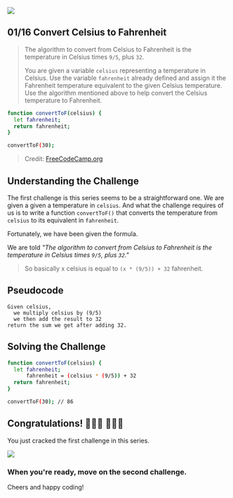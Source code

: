 ![](https://img.shields.io/badge/Coding-Challenges-darkgreen)

## 01/16 Convert Celsius to Fahrenheit

>The algorithm to convert from Celsius to Fahrenheit is the temperature in Celsius times `9/5`, plus `32`.
>
> You are given a variable `celsius` representing a temperature in Celsius. 
Use the variable `fahrenheit` already defined and assign it the Fahrenheit 
temperature equivalent to the given Celsius temperature. Use the algorithm 
mentioned above to help convert the Celsius temperature to Fahrenheit.

```bash
function convertToF(celsius) {
  let fahrenheit;
  return fahrenheit;
}

convertToF(30);
```
> Credit: [FreeCodeCamp.org](https://www.freecodecamp.org/learn/javascript-algorithms-and-data-structures/basic-algorithm-scripting/convert-celsius-to-fahrenheit)


## Understanding the Challenge
The first challenge is this series seems to be a straightforward one. 
We are given a given a temperature in `celsius`. And what the challenge 
requires of us is to write a function `convertToF()` that converts the 
temperature from `celsius` to its equivalent in `fahrenheit`.

Fortunately, we have been given the formula. 

We are told _"The algorithm to convert from Celsius to Fahrenheit is the temperature in Celsius times `9/5`, plus `32`."_
> So basically x celsius is equal to `(x * (9/5)) + 32` fahrenheit.

## Pseudocode
```
Given celsius,
  we multiply celsius by (9/5)
  we then add the result to 32
return the sum we get after adding 32.
```

## Solving the Challenge

```bash
function convertToF(celsius) {
  let fahrenheit;
      fahrenheit = (celsius * (9/5)) + 32
  return fahrenheit;
}

convertToF(30); // 86
```
## Congratulations! 👏👏👏 🍾🍾🍾
You just cracked the first challenge in this series.

![](https://camo.githubusercontent.com/749155b89333c6d89386f5c98dd110e234a00f2aa1e864a5b3fecaf089aedb27/68747470733a2f2f6d656469612e67697068792e636f6d2f6d656469612f336f36664a31424d375232454252446e784b2f67697068792e676966)

### When you're ready, move on the second challenge.

Cheers and happy coding!
